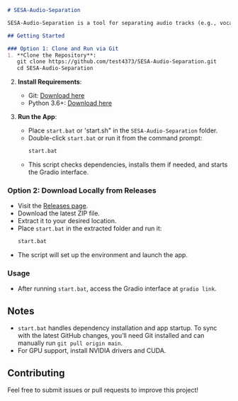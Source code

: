 ```markdown
# SESA-Audio-Separation

SESA-Audio-Separation is a tool for separating audio tracks (e.g., vocals, instruments) using advanced machine learning models. This project provides a Gradio-based interface for easy audio processing.

## Getting Started

### Option 1: Clone and Run via Git
1. **Clone the Repository**:
   git clone https://github.com/test4373/SESA-Audio-Separation.git
   cd SESA-Audio-Separation
   ```

2. **Install Requirements**:
   - Git: [Download here](https://git-scm.com/)
   - Python 3.6+: [Download here](https://www.python.org/)

3. **Run the App**:
   - Place `start.bat` or 'start.sh" in the `SESA-Audio-Separation` folder.
   - Double-click `start.bat` or run it from the command prompt:
     ```bash
     start.bat
     ```
   - This script checks dependencies, installs them if needed, and starts the Gradio interface.

### Option 2: Download Locally from Releases
- Visit the [Releases page](https://github.com/test4373/SESA-Audio-Separation/releases).
- Download the latest ZIP file.
- Extract it to your desired location.
- Place `start.bat` in the extracted folder and run it:
  ```bash
  start.bat
  ```
- The script will set up the environment and launch the app.

### Usage
- After running `start.bat`, access the Gradio interface at `gradio link`.

## Notes
- `start.bat` handles dependency installation and app startup. To sync with the latest GitHub changes, you’ll need Git installed and can manually run `git pull origin main`.
- For GPU support, install NVIDIA drivers and CUDA.

## Contributing
Feel free to submit issues or pull requests to improve this project!
